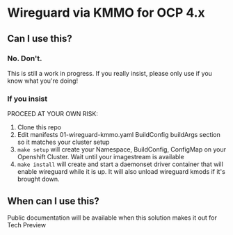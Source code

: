 # Wireguard via KMMO for OCP 4.x

## Can I use this?

### No. Don't.

This is still a work in progress. If you really insist, please only use if you know what you're doing!


### If you insist

PROCEED AT YOUR OWN RISK:

1. Clone this repo
1. Edit manifests 01-wireguard-kmmo.yaml BuildConfig buildArgs section so it matches your cluster setup 
1. `make setup` will create your Namespace, BuildConfig, ConfigMap on your Openshift Cluster. Wait until your imagestream is available
1. `make install` will create and start a daemonset driver container that will enable wireguard while it is up. It will also unload wireguard kmods if it's brought down.


## When can I use this?

Public documentation will be available when this solution makes it out for Tech Preview